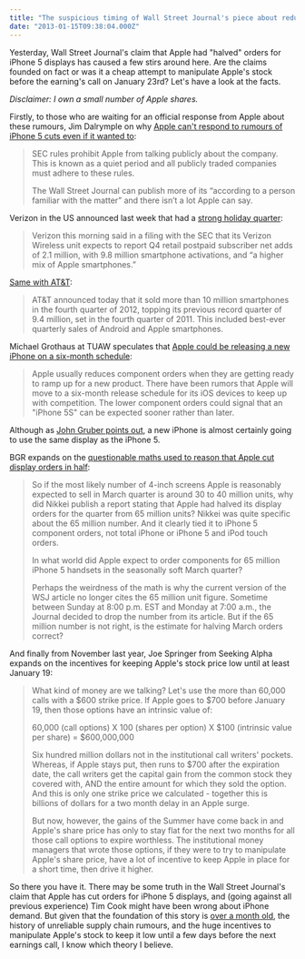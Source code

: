 ```yaml
---
title: "The suspicious timing of Wall Street Journal's piece about reduced iPhone orders"
date: "2013-01-15T09:38:04.000Z"
---
```


Yesterday, Wall Street Journal's claim that Apple had "halved" orders for iPhone 5 displays has caused a few stirs around here. Are the claims founded on fact or was it a cheap attempt to manipulate Apple's stock before the earning's call on January 23rd? Let's have a look at the facts.

_Disclaimer: I own a small number of Apple shares._

Firstly, to those who are waiting for an official response from Apple about these rumours, Jim Dalrymple on why [Apple can't respond to rumours of iPhone 5 cuts even if it wanted to](http://www.loopinsight.com/2013/01/14/apple-cant-respond-to-rumors-of-iphone-5-cuts-even-if-it-wanted-to/):

> SEC rules prohibit Apple from talking publicly about the company. This is known as a quiet period and all publicly traded companies must adhere to these rules.
> 
> The Wall Street Journal can publish more of its “according to a person familiar with the matter” and there isn’t a lot Apple can say.

Verizon in the US announced last week that had a [strong holiday quarter](http://www.forbes.com/sites/ericsavitz/2013/01/09/verizon-wireless-says-9-8m-smartphone-activations-in-q4/):

> Verizon this morning said in a filing with the SEC that its Verizon Wireless unit expects to report Q4 retail postpaid subscriber net adds of 2.1 million, with 9.8 million smartphone activations, and “a higher mix of Apple smartphones.”

[Same with AT&T](http://www.att.com/gen/press-room?pid=23658&cdvn=news&newsarticleid=35923&mapcode=corporate%7Cfinancial):

> AT&T announced today that it sold more than 10 million smartphones in the fourth quarter of 2012, topping its previous record quarter of 9.4 million, set in the fourth quarter of 2011. This included best-ever quarterly sales of Android and Apple smartphones.

Michael Grothaus at TUAW speculates that [Apple could be releasing a new iPhone on a six-month schedule](http://www.tuaw.com/2013/01/14/wsj-apple-cuts-iphone-5-parts-order-due-to-weak-demand/):

> Apple usually reduces component orders when they are getting ready to ramp up for a new product. There have been rumors that Apple will move to a six-month release schedule for its iOS devices to keep up with competition. The lower component orders could signal that an "iPhone 5S" can be expected sooner rather than later.

Although as [John Gruber points out](http://daringfireball.net/linked/2013/01/14/iphone-2013), a new iPhone is almost certainly going to use the same display as the iPhone 5.

BGR expands on the [questionable maths used to reason that Apple cut display orders in half](http://bgr.com/2013/01/14/iphone-5-analysis-component-cuts-291307/):

> So if the most likely number of 4-inch screens Apple is reasonably expected to sell in March quarter is around 30 to 40 million units, why did Nikkei publish a report stating that Apple had halved its display orders for the quarter from 65 million units? Nikkei was quite specific about the 65 million number. And it clearly tied it to iPhone 5 component orders, not total iPhone or iPhone 5 and iPod touch orders.
> 
> In what world did Apple expect to order components for 65 million iPhone 5 handsets in the seasonally soft March quarter?
> 
> Perhaps the weirdness of the math is why the current version of the WSJ article no longer cites the 65 million unit figure. Sometime between Sunday at 8:00 p.m. EST and Monday at 7:00 a.m., the Journal decided to drop the number from its article. But if the 65 million number is not right, is the estimate for halving March orders correct?

And finally from November last year, Joe Springer from Seeking Alpha expands on the incentives for keeping Apple's stock price low until at least January 19:

> What kind of money are we talking? Let's use the more than 60,000 calls with a $600 strike price. If Apple goes to $700 before January 19, then those options have an intrinsic value of:
> 
> 60,000 (call options) X 100 (shares per option) X $100 (intrinsic value per share) = $600,000,000
> 
> Six hundred million dollars not in the institutional call writers' pockets. Whereas, if Apple stays put, then runs to $700 after the expiration date, the call writers get the capital gain from the common stock they covered with, AND the entire amount for which they sold the option. And this is only one strike price we calculated - together this is billions of dollars for a two month delay in an Apple surge.
> 
> But now, however, the gains of the Summer have come back in and Apple's share price has only to stay flat for the next two months for all those call options to expire worthless. The institutional money managers that wrote those options, if they were to try to manipulate Apple's share price, have a lot of incentive to keep Apple in place for a short time, then drive it higher.

So there you have it. There may be some truth in the Wall Street Journal's claim that Apple has cut orders for iPhone 5 displays, and (going against all previous experience) Tim Cook might have been wrong about iPhone demand. But given that the foundation of this story is [over a month old](http://www.businessinsider.com/the-story-thats-killing-apple-today-is-a-month-old-2013-1), the history of unreliable supply chain rumours, and the huge incentives to manipulate Apple's stock to keep it low until a few days before the next earnings call, I know which theory I believe.